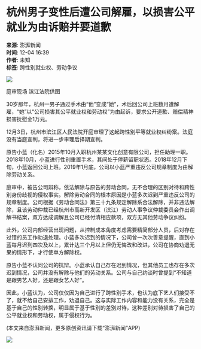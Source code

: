 # 杭州男子变性后遭公司解雇，以损害公平就业为由诉赔并要道歉

**来源**: 澎湃新闻  
**时间**: 12-04 16:39  
**作者**: 未知  
**标签**: 跨性别就业权、劳动争议  

![](http://image.thepaper.cn/www/image/40/139/756.jpg)

庭审现场 滨江法院供图

30岁那年，杭州一男子通过手术由“他”变成“她”，术后回公司上班数月遭解雇，“她”以“公司损害其公平就业权和劳动权”为由起诉，要求公开道歉、赔偿精神损害抚慰金1万元。

12月3日，杭州市滨江区人民法院开庭审理了这起跨性别平等就业权纠纷案。法庭没有当庭宣判，将进一步审理后择期宣判。

原告小蓝（化名）2015年10月入职杭州某某文化创意有限公司，担任助理一职。2018年10月，小蓝进行性别重置手术，其间处于停薪留职状态。2018年12月下旬，小蓝返回公司上班。2019年1月底，公司以小蓝严重违反公司规章制度为由解除劳动关系。

庭审中，被告公司辩称，依法解除与原告的劳动合同，无不合理的区别对待和跨性别身份歧视的侵权事实。解除劳动合同的根本原因是小蓝多次迟到严重违反公司的规章制度。公司根据《劳动合同法》第三十九条规定解除系合法解除，并非违法解除，且该劳动仲裁已经杭州市高新开发区（滨江）劳动人事争议仲裁委员会作出调解书结案，双方达成调解且公司已经付清相应款项，双方无其他劳动争议纠纷。

此外，公司内部经营出现问题，从控制成本角度考虑需要精简部分人员，后对存在过错的员工作劝退处理。小蓝多次迟到的情况下，公司曾一次次善意提醒，直到小蓝每月迟到四次及以上，累计达三个月以上但仍无悔改和改进，公司在协商劝退无果的情形下，才行使单方解除权。

原告小蓝不认同公司的抗辩。小蓝承认自己存在迟到情况，但其他员工也存在多次迟到情况，公司并没有解除与他们的劳动关系。公司与自己约谈时曾提到“不知道是跟男艺人好，还是跟女艺人好”。

因此，小蓝认为，公司仅仅因为自己进行了跨性别手术，也认为底下艺人们接受不了，就不给自己安排工作，劝退自己。这与实际工作内容和能力没有关系，完全是基于自己的性别转换，明显属于基于性别的差别对待，这种差别对待损害了自己的公平就业权和劳动权，属于侵权行为。

(本文来自澎湃新闻，更多原创资讯请下载“澎湃新闻”APP)

![](http://image.thepaper.cn/www/image/40/139/756.jpg)